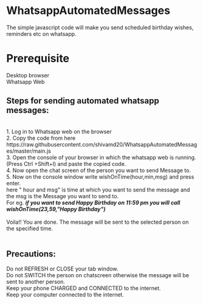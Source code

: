 # WhatsappAutomatedMessages
The simple javascript code will make you send scheduled birthday wishes, reminders etc on whatsapp.

<h1> Prerequisite  </h1>
 Desktop browser
 <br> Whatsapp Web
 <br>
 <h2> Steps for sending automated whatsapp messages: </h2>
<br>
1. Log in to Whatsapp web on the browser<br>
2. Copy the code from here https://raw.githubusercontent.com/shivamd20/WhatsappAutomatedMessages/master/main.js<br>
3. Open the console of your browser in which the whatsapp web is running. (Press Ctrl +Shift+I) and paste the copied code.<br>
4. Now open the chat screen of the person you want to send Message to.<br>
5. Now on the console window write wishOnTime(hour,min,msg) and press enter.<br>
here " hour and msg" is time at which you want to send the message and the msg is the Message you want to send to.<br>
For eg. <b> <i> if you want to send Happy Birthday on 11:59 pm you will call wishOnTime(23,59,"Happy Birthday")<br> </i> </b>
<br>
Voila!! You are done. The message will be sent to the selected person on the specified time. 
<br><br>
<h2>Precautions: </h2>
Do not REFRESH or CLOSE your tab window.<br>
Do not SWITCH the person on  chatscreen otherwise the message will be sent to another person.<br>
Keep your phone CHARGED and CONNECTED to the internet.<br>
Keep your computer  connected to the internet.<br>

